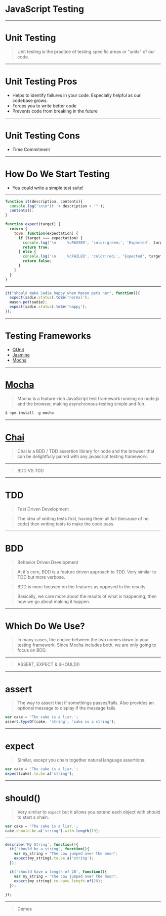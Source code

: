 # JavaScript Testing

---

# Unit Testing

> Unit testing is the practice of testing specific areas or "units" of our code.

---

# Unit Testing Pros

- Helps to identify failures in your code. Especially helpful as our codebase grows.
- Forces you to write better code
- Prevents code from breaking in the future

---

# Unit Testing Cons

* Time Commitment

---

# How Do We Start Testing

* You could write a simple test suite!

---

```js
function it(description, contents){
  console.log('\n\n"It '+ description + '"');
  contents();
}

function expect(target) {
  return {
    toBe: function(expectation) {
      if (target === expectation) {
        console.log('\n     %cPASSED', 'color:green;', 'Expected', target, 'to be', expectation );
        return true;
      } else {
        console.log('\n     %cFAILED', 'color:red;', 'Expected', target, 'to be', expectation );
        return false;
      }
    }
  }
}
```

---

```js
it("should make Sadie happy when Mason pets her", function(){
  expect(sadie.status).toBe('normal');
  mason.pet(sadie);
  expect(sadie.status).toBe('happy');
});
```

---

# Testing Frameworks

* [QUnit](http://qunitjs.com/)
* [Jasmine](http://jasmine.github.io/)
* [Mocha](http://mochajs.org/)

---

# [Mocha](http://mochajs.org/)

> Mocha is a feature-rich JavaScript test framework running on node.js and the browser, making asynchronous testing simple and fun.

```js
$ npm install -g mocha
```

---

# [Chai](http://chaijs.com/)

> Chai is a BDD / TDD assertion library for node and the browser that can be delightfully paired with any javascript testing framework.

---

> BDD VS TDD

---

# TDD

> Test Driven Development <br />

> The idea of writing tests first, having them all fail (because of no code) then writing tests to make the code pass.

---

# BDD

> Behavior Driven Development <br />

> At it's core, BDD is a feature driven approach to TDD. Very similar to TDD but more verbose. <br />

> BDD is more focused on the features as opposed to the results. <br />

> Basically, we care more about the results of what is happening, then how we go about making it happen.<br />

---

# Which Do We Use?

> In many cases, the choice between the two comes down to your testing framework. Since Mocha includes both, we are only going to focus on BDD.

---

> ASSERT, EXPECT & SHOULD()

---

# assert

> The way to assert that if somethings passes/fails. Also provides an optional message to display if the message fails.

```js
var cake = 'The cake is a liar.';
assert.typeOf(cake, 'string', 'cake is a string');
```

---

# expect

> Similar, except you chain together natural language assertions.

```js
var cake = 'The cake is a liar.';
expect(cake).to.be.a('string');
```

---

# should()

> Very similar to `expect` but it allows you extend each object with should to start a chain.

```js
var cake = 'The cake is a liar.';
cake.should.be.a('string').with.length(19);
```

---

```js
describe('My String', function(){
  it('should be a string', function(){
    var my_string = "The cow jumped over the moon";
    expect(my_string).to.be.a('string');
  });

  it('should have a length of 28', function(){
    var my_string = "The cow jumped over the moon";
    expect(my_string).to.have.length.of(28);
  });
  
});
```

---

> Demos